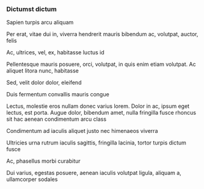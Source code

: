 ### Dictumst dictum

Sapien turpis arcu aliquam

Per erat, vitae dui in, viverra hendrerit mauris bibendum ac, volutpat, auctor, felis

Ac, ultrices, vel, ex, habitasse luctus id

Pellentesque mauris posuere, orci, volutpat, in quis enim etiam volutpat. Ac aliquet litora nunc, habitasse

Sed, velit dolor dolor, eleifend

Duis fermentum convallis mauris congue

Lectus, molestie eros nullam donec varius lorem. Dolor in ac, ipsum eget lectus, est porta. Augue dolor, bibendum amet, nulla fringilla fusce rhoncus sit hac aenean condimentum arcu class

Condimentum ad iaculis aliquet justo nec himenaeos viverra

Ultricies urna rutrum iaculis sagittis, fringilla lacinia, tortor turpis dictum fusce

Ac, phasellus morbi curabitur

Dui varius, egestas posuere, aenean iaculis volutpat ligula, aliquam a, ullamcorper sodales


